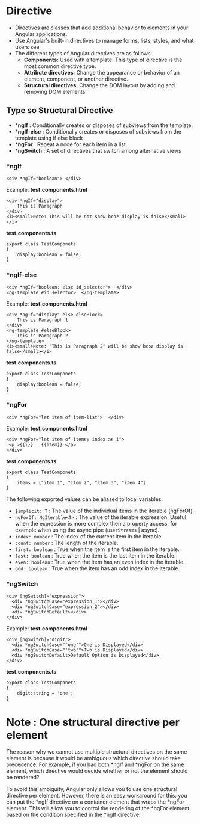 # Directive
- Directives are classes that add additional behavior to elements in your Angular applications. 
- Use Angular's built-in directives to manage forms, lists, styles, and what users see
- The different types of Angular directives are as follows:
    - **Components**: Used with a template. This type of directive is the most common directive type.
    - **Attribute directives**: Change the appearance or behavior of an element, component, or another directive.
    - **Structural directives**: Change the DOM layout by adding and removing DOM elements.

## Type so Structural Directive
- ***ngIf** : Conditionally creates or disposes of subviews from the template.
- ***ngIf-else** : Conditionally creates or disposes of subviews from the template using if else block
- ***ngFor** : Repeat a node for each item in a list.
- ***ngSwitch** : A set of directives that switch among alternative views

### *ngIf
```
<div *ngIf="boolean"> </div>
```
Example:
**test.components.html**
```
<div *ngIf="display">
    This is Paragraph
</div>
<i><small>Note: This will be not show bcoz display is false</small></i>
```
**test.components.ts**
```
export class TestComponets
{
    display:boolean = false;
}
```

### *ngIf-else
```
<div *ngIf="boolean; else id_selector">  </div>
<ng-template #id_selector>  </ng-template>
```

Example:
**test.components.html**
```
<div *ngIf="display" else elseBlock>
    This is Paragraph 1
</div>
<ng-template #elseBlock>  
    This is Paragraph 2
</ng-template>
<i><small>Note: "This is Paragraph 2" will be show bcoz display is false</small></i>
```
**test.components.ts**
```
export class TestComponets
{
    display:boolean = false;
}
```

### *ngFor
```
<div *ngFor="let item of item-list">  </div>
```

Example:
**test.components.html**
```
<div *ngFor="let item of items; index as i"> 
 <p >{{i}}   {{item}} </p> 
</div>
```
**test.components.ts**
```
export class TestComponets
{
    items = ["item 1", "item 2", "item 3", "item 4"]
}
```

The following exported values can be aliased to local variables:
- `$implicit: T` : The value of the individual items in the iterable (ngForOf).
- `ngForOf: NgIterable<T>` : The value of the iterable expression. Useful when the expression is more complex then a property access, for example when using the async pipe (`userStreams` | async).
- `index: number` : The index of the current item in the iterable.
- `count: number` : The length of the iterable.
- `first: boolean` : True when the item is the first item in the iterable.
- `last: boolean` : True when the item is the last item in the iterable.
- `even: boolean` : True when the item has an even index in the iterable.
- `odd: boolean` : True when the item has an odd index in the iterable.

### *ngSwitch
```
<div [ngSwitch]="expression">
  <div *ngSwitchCase="expression_1"></div>  
  <div *ngSwitchCase="expression_2"></div>  
  <div *ngSwitchDefault></div>  
</div>
```
Example:
**test.components.html**
```
<div [ngSwitch]="digit"> 
  <div *ngSwitchCase="'one'">One is Displayed</div>   
  <div *ngSwitchCase="'two'">Two is Displayed</div>   
  <div *ngSwitchDefault>Default Option is Displayed</div>   
</div> 
```
**test.components.ts**
```
export class TestComponets
{
    digit:string = 'one';
}
```

# Note : One structural directive per element
The reason why we cannot use multiple structural directives on the same element is because it would be ambiguous which directive should take precedence. For example, if you had both *ngIf and *ngFor on the same element, which directive would decide whether or not the element should be rendered?

To avoid this ambiguity, Angular only allows you to use one structural directive per element. However, there is an easy workaround for this: you can put the *ngIf directive on a container element that wraps the *ngFor element. This will allow you to control the rendering of the *ngFor element based on the condition specified in the *ngIf directive.